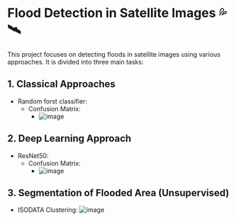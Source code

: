 # Flood Detection in Satellite Images 💦 🛰️

This project focuses on detecting floods in satellite images using various approaches. It is divided into three main tasks:

## 1. Classical Approaches

- Random forst classifier:
    - Confusion Matrix:
         - ![image](https://github.com/Mohammed-Salama/Automated_post-flood_damages_detection/assets/62220722/3f92d350-8cea-470c-85f6-29e8ad669707)

## 2. Deep Learning Approach

- ResNet50:
    - Confusion Matrix:
        - ![image](https://github.com/Mohammed-Salama/Automated_post-flood_damages_detection/assets/62220722/c34c136c-d9c0-4492-aa59-6fc360ba6910)

## 3. Segmentation of Flooded Area (Unsupervised)

- ISODATA Clustering:
    ![image](https://github.com/Mohammed-Salama/Automated_post-flood_damages_detection/assets/62220722/059aa97c-0bd2-4902-ab16-5b858460cbd0)


